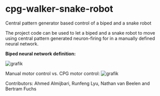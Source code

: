 # cpg-walker-snake-robot
Central pattern generator based control of a biped and a snake robot

The project code can be used to let a biped and a snake robot to move using central pattern generated neuron-firing for in a manually defined neural network.

**Biped neural network definition:**

![grafik](https://user-images.githubusercontent.com/33239037/166723501-ac3f80f5-58f2-4df5-a04a-5e3ff4cc6bdc.png)

Manual motor control vs. CPG motor control:
![grafik](https://user-images.githubusercontent.com/33239037/166723681-410419a5-bb65-4182-8ec5-84097d9817ea.png)


Contributors: Ahmed Almijbari, Runfeng Lyu, Nathan van Beelen and Bertram Fuchs
